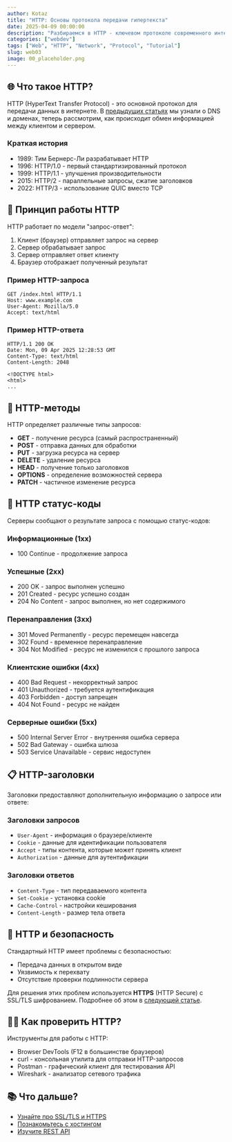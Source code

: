 ```yaml
---
author: Kotaz
title: "HTTP: Основы протокола передачи гипертекста"
date: 2025-04-09 00:00:00
description: "Разбираемся в HTTP - ключевом протоколе современного интернета, его методах, статусах и принципах работы."
categories: ["webdev"]
tags: ["Web", "HTTP", "Network", "Protocol", "Tutorial"]
slug: web03
image: 00_placeholder.png
---
```


## 🌐 Что такое HTTP?

HTTP (HyperText Transfer Protocol) - это основной протокол для передачи данных в интернете. В [предыдущих статьях](../web02) мы узнали о DNS и доменах, теперь рассмотрим, как происходит обмен информацией между клиентом и сервером.

### Краткая история

- 1989: Тим Бернерс-Ли разрабатывает HTTP
- 1996: HTTP/1.0 - первый стандартизированный протокол
- 1999: HTTP/1.1 - улучшения производительности
- 2015: HTTP/2 - параллельные запросы, сжатие заголовков
- 2022: HTTP/3 - использование QUIC вместо TCP

## 📝 Принцип работы HTTP

HTTP работает по модели "запрос-ответ":

1. Клиент (браузер) отправляет запрос на сервер
2. Сервер обрабатывает запрос
3. Сервер отправляет ответ клиенту
4. Браузер отображает полученный результат

### Пример HTTP-запроса

```
GET /index.html HTTP/1.1
Host: www.example.com
User-Agent: Mozilla/5.0
Accept: text/html
```

### Пример HTTP-ответа

```
HTTP/1.1 200 OK
Date: Mon, 09 Apr 2025 12:28:53 GMT
Content-Type: text/html
Content-Length: 2048

<!DOCTYPE html>
<html>
...
```

## 🔄 HTTP-методы

HTTP определяет различные типы запросов:

- **GET** - получение ресурса (самый распространенный)
- **POST** - отправка данных для обработки
- **PUT** - загрузка ресурса на сервер
- **DELETE** - удаление ресурса
- **HEAD** - получение только заголовков
- **OPTIONS** - определение возможностей сервера
- **PATCH** - частичное изменение ресурса

## 🔢 HTTP статус-коды

Серверы сообщают о результате запроса с помощью статус-кодов:

### Информационные (1xx)
- 100 Continue - продолжение запроса

### Успешные (2xx)
- 200 OK - запрос выполнен успешно
- 201 Created - ресурс успешно создан
- 204 No Content - запрос выполнен, но нет содержимого

### Перенаправления (3xx)
- 301 Moved Permanently - ресурс перемещен навсегда
- 302 Found - временное перенаправление
- 304 Not Modified - ресурс не изменился с прошлого запроса

### Клиентские ошибки (4xx)
- 400 Bad Request - некорректный запрос
- 401 Unauthorized - требуется аутентификация
- 403 Forbidden - доступ запрещен
- 404 Not Found - ресурс не найден

### Серверные ошибки (5xx)
- 500 Internal Server Error - внутренняя ошибка сервера
- 502 Bad Gateway - ошибка шлюза
- 503 Service Unavailable - сервис недоступен

## 📋 HTTP-заголовки

Заголовки предоставляют дополнительную информацию о запросе или ответе:

### Заголовки запросов
- `User-Agent` - информация о браузере/клиенте
- `Cookie` - данные для идентификации пользователя
- `Accept` - типы контента, которые может принять клиент
- `Authorization` - данные для аутентификации

### Заголовки ответов
- `Content-Type` - тип передаваемого контента
- `Set-Cookie` - установка cookie
- `Cache-Control` - настройки кеширования
- `Content-Length` - размер тела ответа

## 🔐 HTTP и безопасность

Стандартный HTTP имеет проблемы с безопасностью:
- Передача данных в открытом виде
- Уязвимость к перехвату
- Отсутствие проверки подлинности сервера

Для решения этих проблем используется **HTTPS** (HTTP Secure) с SSL/TLS шифрованием. Подробнее об этом в [следующей статье](../web04).

## 👨‍💻 Как проверить HTTP?

Инструменты для работы с HTTP:
- Browser DevTools (F12 в большинстве браузеров)
- curl - консольная утилита для отправки HTTP-запросов
- Postman - графический клиент для тестирования API
- Wireshark - анализатор сетевого трафика

## 📚 Что дальше?

- [Узнайте про SSL/TLS и HTTPS](../web04)
- [Познакомьтесь с хостингом](../web05)
- [Изучите REST API](../web06)
